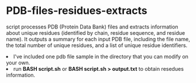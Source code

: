 # PDB-files-residues-extracts
script processes PDB (Protein Data Bank) files and extracts information about unique residues (identified by chain, residue sequence, and residue name). It outputs a summary for each input PDB file, including the file name, the total number of unique residues, and a list of unique residue identifiers.

<li>I've included one pdb file sample in the directory that you can modify on your own.</li>
<li>run <strong>BASH script.sh</strong> or <strong>BASH script.sh > output.txt</strong> to obtain resedues information.</li>

